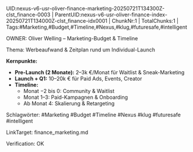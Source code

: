 UID:nexus-v6-usr-oliver-finance-marketing-20250721T134300Z-clst_finance-0003 | ParentUID:nexus-v6-usr-oliver-finance-index-20250721T134000Z-clst_finance-idx0001 | ChunkNr:1 | TotalChunks:1 | Tags:#Marketing,#Budget,#Timeline,#Nexus,#klug,#futuresafe,#intelligent

OWNER: Oliver Welling – Marketing-Budget & Timeline

Thema: Werbeaufwand & Zeitplan rund um Individual-Launch

**Kernpunkte:**  
- **Pre-Launch (2 Monate):** 2–3k €/Monat für Waitlist & Sneak-Marketing  
- **Launch + Q1:** 10–20k € für Paid Ads, Events, Creator  
- **Timeline:**  
  - Monat −2 bis 0: Community & Waitlist  
  - Monat 1–3: Paid-Kampagnen & Onboarding  
  - Ab Monat 4: Skalierung & Retargeting  

Schlagwörter: #Marketing #Budget #Timeline #Nexus #klug #futuresafe #intelligent

LinkTarget: finance_marketing.md  

Verification: OK
